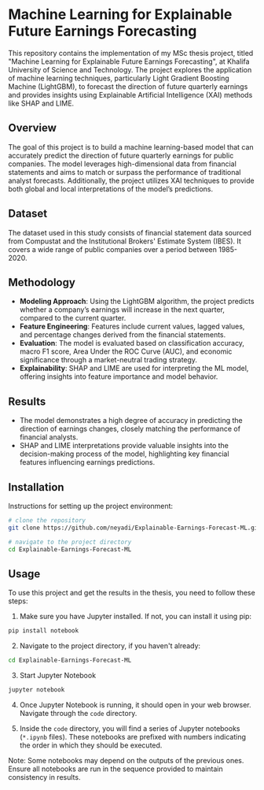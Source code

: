 # Machine Learning for Explainable Future Earnings Forecasting

This repository contains the implementation of my MSc thesis project, titled "Machine Learning for Explainable Future Earnings Forecasting", at Khalifa University of Science and Technology. The project explores the application of machine learning techniques, particularly Light Gradient Boosting Machine (LightGBM), to forecast the direction of future quarterly earnings and provides insights using Explainable Artificial Intelligence (XAI) methods like SHAP and LIME.

## Overview

The goal of this project is to build a machine learning-based model that can accurately predict the direction of future quarterly earnings for public companies. The model leverages high-dimensional data from financial statements and aims to match or surpass the performance of traditional analyst forecasts. Additionally, the project utilizes XAI techniques to provide both global and local interpretations of the model’s predictions.

## Dataset

The dataset used in this study consists of financial statement data sourced from Compustat and the Institutional Brokers' Estimate System (IBES). It covers a wide range of public companies over a period between 1985-2020.

## Methodology

- <b>Modeling Approach</b>: Using the LightGBM algorithm, the project predicts whether a company’s earnings will increase in the next quarter, compared to the current quarter.
- <b>Feature Engineering</b>: Features include current values, lagged values, and percentage changes derived from the financial statements.
- <b>Evaluation</b>: The model is evaluated based on classification accuracy, macro F1 score, Area Under the ROC Curve (AUC), and economic significance through a market-neutral trading strategy.
- <b>Explainability</b>: SHAP and LIME are used for interpreting the ML model, offering insights into feature importance and model behavior.

## Results

- The model demonstrates a high degree of accuracy in predicting the direction of earnings changes, closely matching the performance of financial analysts.
- SHAP and LIME interpretations provide valuable insights into the decision-making process of the model, highlighting key financial features influencing earnings predictions.

## Installation

Instructions for setting up the project environment:

```bash
# clone the repository
git clone https://github.com/neyadi/Explainable-Earnings-Forecast-ML.git

# navigate to the project directory
cd Explainable-Earnings-Forecast-ML
```

## Usage

To use this project and get the results in the thesis, you need to follow these steps:

1. Make sure you have Jupyter installed. If not, you can install it using pip:
```bash
pip install notebook
```

2. Navigate to the project directory, if you haven't already:
```bash
cd Explainable-Earnings-Forecast-ML
```

3. Start Jupyter Notebook
```bash
jupyter notebook
```

4. Once Jupyter Notebook is running, it should open in your web browser. Navigate through the `code` directory.
   
5. Inside the `code` directory, you will find a series of Jupyter notebooks (`*.ipynb` files). These notebooks are prefixed with numbers indicating the order in which they should be executed.

Note: Some notebooks may depend on the outputs of the previous ones. Ensure all notebooks are run in the sequence provided to maintain consistency in results.




